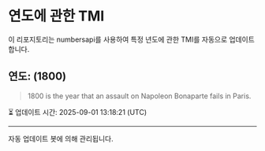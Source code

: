 
# 연도에 관한 TMI

이 리포지토리는 numbersapi를 사용하여 특정 년도에 관한 TMI를 자동으로 업데이트합니다.

## 연도: (1800)
> 1800 is the year that an assault on Napoleon Bonaparte fails in Paris.

⏳ 업데이트 시간: 2025-09-01 13:18:21 (UTC)

---
자동 업데이트 봇에 의해 관리됩니다.
